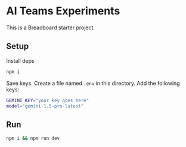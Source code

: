 # AI Teams Experiments

This is a Breadboard starter project.

## Setup

Install deps

```bash
npm i
```

Save keys. Create a file named `.env` in this directory. Add the following keys:

```bash
GEMINI_KEY="your key goes here"
model="gemini-1.5-pro-latest"
```

## Run

```bash
npm i && npm run dev
```
